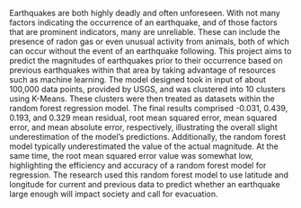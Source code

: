 Earthquakes are both highly deadly and often unforeseen. With not many factors indicating the occurrence of an earthquake, and of those factors that are prominent indicators, many are unreliable. These can include the presence of radon gas or even unusual activity from animals, both of which can occur without the event of an earthquake following. This project aims to predict the magnitudes of earthquakes prior to their occurrence based on previous earthquakes within that area by taking advantage of resources such as machine learning. The model designed took in input of about 100,000 data points, provided by USGS, and was clustered into 10 clusters using K-Means. These clusters were then treated as datasets within the random forest regression model. The final results comprised -0.031, 0.439, 0.193, and 0.329 mean residual, root mean squared error, mean squared error, and mean absolute error, respectively, illustrating the overall slight underestimation of the model’s predictions. Additionally, the random forest model typically underestimated the value of the actual magnitude. At the same time, the root mean squared error value was somewhat low, highlighting the efficiency and accuracy of a random forest model for regression. The research used this random forest model to use latitude and longitude for current and previous data to predict whether an earthquake large enough will impact society and call for evacuation.
